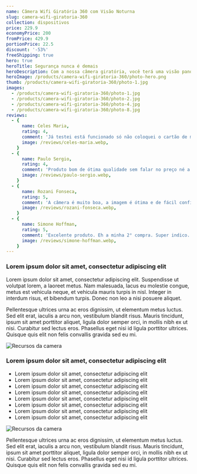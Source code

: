 ```yaml
---
name: Câmera Wifi Giratória 360 com Visão Noturna
slug: camera-wifi-giratoria-360
collection: dispositivos
price: 229.9
economyPrice: 200
fromPrice: 429.9
portionPrice: 22.5
discount: '-53%'
freeShipping: true
hero: true
heroTitle: Segurança nunca é demais
heroDescription: Com a nossa câmera giratória, você terá uma visão panorâmica completa do ambiente, cobrindo todos os cantos e ângulos importantes. Nunca mais deixe um ponto cego comprometer a sua segurança!
heroImage: /products/camera-wifi-giratoria-360/photo-hero.png
thumb: /products/camera-wifi-giratoria-360/photo-1.jpg
images:
  - /products/camera-wifi-giratoria-360/photo-1.jpg
  - /products/camera-wifi-giratoria-360/photo-2.jpg
  - /products/camera-wifi-giratoria-360/photo-4.jpg
  - /products/camera-wifi-giratoria-360/photo-8.jpg
reviews:
  - {
      name: Celes Maria,
      rating: 4,
      comment: 'Já testei está funcionado só não coloquei o cartão de memoria ainda mas parece tudo ok obrigada ao vendedor recomendo o produto.',
      image: /reviews/celes-maria.webp,
    }
  - {
      name: Paulo Sergio,
      rating: 4,
      comment: 'Produto bom de ótima qualidade sem falar no preço né a entrega foi super rápida bem embalado gostei muito se der tudo certo vou comprar outras!',
      image: /reviews/paulo-sergio.webp,
    }
  - {
      name: Rozani Fonseca,
      rating: 5,
      comment: 'A câmera é muito boa, a imagem é ótima e de fácil configuração, o vendedor enviou rápido, chegou sem nenhum dano.',
      image: /reviews/rozani-fonseca.webp,
    }
  - {
      name: Simone Hoffman,
      rating: 5,
      comment: 'Excelente produto. Eh a minha 2° compra. Super indico. Bem embalado.',
      image: /reviews/simone-hoffman.webp,
    }
---
```


### Lorem ipsum dolor sit amet, consectetur adipiscing elit

Lorem ipsum dolor sit amet, consectetur adipiscing elit. Suspendisse ut volutpat lorem, a laoreet metus. Nam malesuada, lacus eu molestie congue, metus est vehicula neque, et vehicula mauris turpis in nisl. Integer in interdum risus, et bibendum turpis. Donec non leo a nisi posuere aliquet.

Pellentesque ultrices urna ac eros dignissim, ut elementum metus luctus. Sed elit erat, iaculis a arcu non, vestibulum blandit risus. Mauris tincidunt, ipsum sit amet porttitor aliquet, ligula dolor semper orci, in mollis nibh ex ut nisi. Curabitur sed lectus eros. Phasellus eget nisi id ligula porttitor ultrices. Quisque quis elit non felis convallis gravida sed eu mi.

![Recursos da camera](/products/bomba-eletrica-galao/photo-5.jpg)

### Lorem ipsum dolor sit amet, consectetur adipiscing elit

- Lorem ipsum dolor sit amet, consectetur adipiscing elit
- Lorem ipsum dolor sit amet, consectetur adipiscing elit
- Lorem ipsum dolor sit amet, consectetur adipiscing elit
- Lorem ipsum dolor sit amet, consectetur adipiscing elit
- Lorem ipsum dolor sit amet, consectetur adipiscing elit
- Lorem ipsum dolor sit amet, consectetur adipiscing elit
- Lorem ipsum dolor sit amet, consectetur adipiscing elit
- Lorem ipsum dolor sit amet, consectetur adipiscing elit

![Recursos da camera](/products/bomba-eletrica-galao/photo-3.jpg)

Pellentesque ultrices urna ac eros dignissim, ut elementum metus luctus. Sed elit erat, iaculis a arcu non, vestibulum blandit risus. Mauris tincidunt, ipsum sit amet porttitor aliquet, ligula dolor semper orci, in mollis nibh ex ut nisi. Curabitur sed lectus eros. Phasellus eget nisi id ligula porttitor ultrices. Quisque quis elit non felis convallis gravida sed eu mi.
